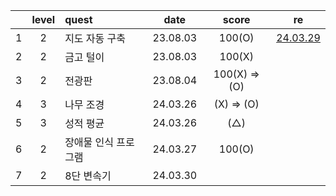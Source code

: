 |     | level | quest                |   date   |     score     | re                                         |
| :-: | :---: | :------------------- | :------: | :-----------: | ------------------------------------------ |
|  1  |   2   | 지도 자동 구축       | 23.08.03 |    100(O)     | [24.03.29](./replay/지도%20자동%20구축.js) |
|  2  |   2   | 금고 털이            | 23.08.03 |    100(X)     |
|  3  |   2   | 전광판               | 23.08.04 | 100(X) => (O) |
|  4  |   3   | 나무 조경            | 24.03.26 |  (X) => (O)   |
|  5  |   3   | 성적 평균            | 24.03.26 |      (△)      |
|  6  |   2   | 장애물 인식 프로그램 | 24.03.27 |    100(O)     |
|7|2|8단 변속기|24.03.30|